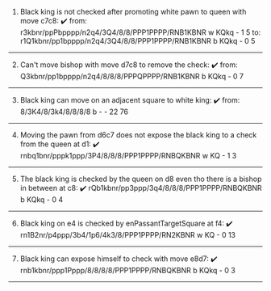1. Black king is not checked after promoting white pawn to queen with move c7c8: ✔️
from: r3kbnr/ppPbpppp/n2q4/3Q4/8/8/PPP1PPPP/RNB1KBNR w KQkq - 1 5
to: r1Q1kbnr/pp1bpppp/n2q4/3Q4/8/8/PPP1PPPP/RNB1KBNR b KQkq - 0 5
--------------------------
2. Can't move bishop with move d7c8 to remove the check: ✔️
from: Q3kbnr/pp1bpppp/n2q4/8/8/8/PPPQPPPP/RNB1KBNR b KQkq - 0 7
----------------------------
3. Black king can move on an adjacent square to white king: ✔️
from:  8/3K4/8/3k4/8/8/8/8 b - - 22 76
-----------------------------
4. Moving the pawn from d6c7 does not expose the black king to a check from the queen at d1: ✔️
rnbq1bnr/pppk1ppp/3P4/8/8/8/PPP1PPPP/RNBQKBNR w KQ - 1 3
------------------------
5. The black king is checked by the queen on d8 even tho there is a bishop in between at c8: ✔️
rQb1kbnr/pp3ppp/3q4/8/8/8/PPP1PPPP/RNBQKBNR b KQkq - 0 4 
------------------------
6. Black king on e4 is checked by enPassantTargetSquare at f4: ✔️
rn1B2nr/p4ppp/3b4/1p6/4k3/8/PPP1PPPP/RN2KBNR w KQ - 0 13
----------------
7. Black king can expose himself to check with move e8d7: ✔️
rnb1kbnr/ppp1Pppp/8/8/8/8/PPP1PPPP/RNBQKBNR b KQkq - 0 3
------------------------------------------